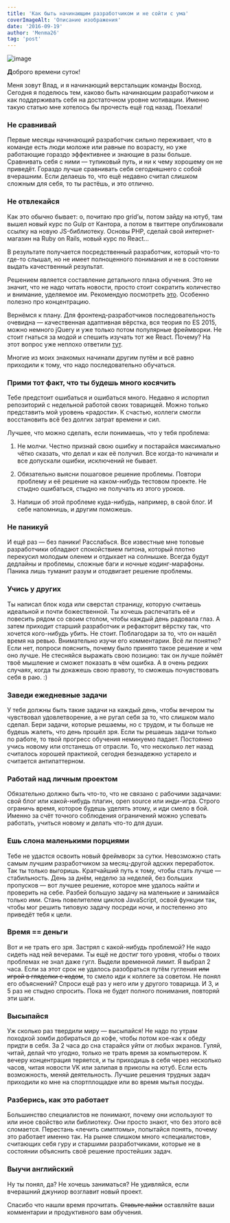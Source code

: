```yaml
---
title: 'Как быть начинающим разработчиком и не сойти с ума'
coverImageAlt: 'Описание изображения'
date: '2016-09-19'
author: 'Menma26'
tag: 'post'
---
```


![image](/images/fry.jpeg)

**Д**оброго времени суток!

Меня зовут Влад, и я начинающий верстальщик команды Восход. Сегодня я поделюсь тем, каково быть начинающим разработчиком и как поддерживать себя на достаточном уровне мотивации. Именно такую статью мне хотелось бы прочесть ещё год назад. Поехали!

### Не сравнивай

Первые месяцы начинающий разработчик сильно переживает, что в команде есть люди моложе или равные по возрасту, но уже работающие гораздо эффективнее и знающие в разы больше. Сравнивать себя с ними — тупиковый путь, и ни к чему хорошему он не приведёт. Гораздо лучше сравнивать себя сегодняшнего с собой вчерашним. Если делаешь то, что ещё недавно считал слишком сложным для себя, то ты растёшь, и это отлично.

### Не отвлекайся

Как это обычно бывает: о, почитаю про grid’ы, потом зайду на ютуб, там вышел новый курс по Gulp от Кантора, а потом в твиттере опубликовали ссылку на новую JS-библиотеку. Основы PHP, сделай свой интернет-магазин на Ruby on Rails, новый курс по React…

В результате получается посредственный разработчик, который что-то где-то слышал, но не имеет полноценного понимания и не в состоянии выдать качественный результат.

Решением является составление детального плана обучения. Это не значит, что не надо читать новости, просто стоит сократить количество и внимание, уделяемое им. Рекомендую посмотреть [это](http://www.niceandeasy.me/daily/news-is-shit). Особенно полезно про концентрацию.

Вернёмся к плану. Для фронтенд-разработчиков последовательность очевидна — качественная адаптивная вёрстка, вся теория по ES 2015, можно немного jQuery и уже только потом популярные фреймворки. Не стоит гнаться за модой и спешить изучать тот же React. Почему? На этот вопрос уже неплохо ответили [тут](https://snipcart.com/blog/learn-vanilla-javascript-before-using-js-frameworks).

Многие из моих знакомых начинали другим путём и всё равно приходили к тому, что надо последовательно обучаться.

### Прими тот факт, что ты будешь много косячить

Тебе предстоит ошибаться и ошибаться много. Недавно я испортил репозиторий с недельной работой своих товарищей. Можно только представить мой уровень «радости». К счастью, коллеги смогли восстановить всё без долгих затрат времени и сил.

Лучшее, что можно сделать, если понимаешь, что у тебя проблема:

1. Не молчи. Честно признай свою ошибку и постарайся максимально чётко сказать, что делал и как её получил. Все когда-то начинали и все допускали ошибки, исключений не бывает.

2. Обязательно выясни пошаговое решение проблемы. Повтори проблему и её решение на каком-нибудь тестовом проекте. Не стыдно ошибаться, стыдно не получать из этого уроков.

3. Напиши об этой проблеме куда-нибудь, например, в свой блог. И себе напомнишь, и другим поможешь.

### Не паникуй

И ещё раз — без паники! Расслабься. Все известные мне топовые разработчики обладают спокойствием питона, который плотно перекусил молодым оленем и отдыхает на солнышке. Всегда будут дедлайны и проблемы, сложные баги и ночные кодинг-марафоны. Паника лишь туманит разум и отодвигает решение проблемы.

### Учись у других

Ты написал блок кода или сверстал страницу, которую считаешь идеальной и почти божественной. Ты хочешь распечатать её и повесить рядом со своим столом, чтобы каждый день радовала глаз. А затем приходит старший разработчик и рефакторит вёрстку так, что хочется кого-нибудь убить. Не стоит. Поблагодари за то, что он нашёл время на ревью. Внимательно изучи его комментарии. Всё ли понятно? Если нет, попроси пояснить, почему было принято такое решение и чем оно лучше. Не стесняйся выражать свою позицию: так он лучше поймёт твоё мышление и сможет показать в чём ошибка. А в очень редких случаях, когда ты докажешь свою правоту, то сможешь почувствовать себя в раю. :)

### Заведи ежедневные задачи

У тебя должны быть такие задачи на каждый день, чтобы вечером ты чувствовал удовлетворение, а не ругал себя за то, что слишком мало сделал. Бери задачи, которые решаемы, но с трудом, и ты больше не будешь жалеть, что день прошёл зря. Если ты решаешь задачи только по работе, то твой прогресс обучения неминуемо падает. Постоянно учись новому или отстанешь от отрасли. То, что несколько лет назад считалось хорошей практикой, сегодня безнадежно устарело и считается антипаттерном.

### Работай над личным проектом

Обязательно должно быть что-то, что не связано с рабочими задачами: свой блог или какой-нибудь плагин, open source или инди-игра. Строго ограничь время, которое будешь уделять этому, и иди смело в бой. Именно за счёт точного соблюдения ограничений можно успевать работать, учиться новому и делать что-то для души.

### Ешь слона маленькими порциями

Тебе не удастся освоить новый фреймворк за сутки. Невозможно стать самым лучшим разработчиком за месяц-другой адских переработок. Так ты только выгоришь. Кратчайший путь к тому, чтобы стать лучше — стабильность. День за днём, неделю за неделей, без больших пропусков — вот лучшее решение, которое мне удалось найти и проверить на себе. Разбей большую задачу на маленькие и занимайся только ими. Стань повелителем циклов JavaScript, освой функции так, чтобы мог решить типовую задачу посреди ночи, и постепенно это приведёт тебя к цели.

### Время == деньги

Вот и не трать его зря. Застрял с какой-нибудь проблемой? Не надо сидеть над ней вечерами. Ты ещё не достиг того уровня, чтобы о твоих проблемах не знал даже гугл. Выдели временной лимит. Я выбрал 2 часа. Если за этот срок не удалось разобраться путём гугления <s>или игрой в гляделки с кодом</s>, то смело иди к коллеге за советом. Не понял его объяснений? Спроси ещё раз у него или у другого товарища. И 3, и 5 раз не стыдно спросить. Пока не будет полного понимания, повторяй эти шаги.

### Высыпайся

Уж сколько раз твердили миру — высыпайся! Не надо по утрам походкой зомби добираться до кофе, чтобы потом кое-как к обеду придти в себя. За 2 часа до сна старайся уйти от любых экранов. Гуляй, читай, делай что угодно, только не трать время за компьютером. К вечеру концентрация теряется, и ты приходишь в себя через несколько часов, читая новости VK или залипая в приколы на ютуб. Если есть возможность, меняй деятельность. Лучшие решения трудных задач приходили ко мне на спортплощадке или во время мытья посуды.

### Разберись, как это работает

Большинство специалистов не понимают, почему они используют то или иное свойство или библиотеку. Они просто знают, что без этого всё сломается. Перестань «лечить симптомы», попытайся понять, почему это работает именно так. На рынке слишком много «специалистов», считающих себя гуру и старшими разработчиками, которые не в состоянии объяснить своё решение простейших задач.

### Выучи английский

Ну ты понял, да? Не хочешь заниматься? Не удивляйся, если вчерашний джуниор возглавит новый проект.

Спасибо что нашли время прочитать. <s>Ставьте лайки</s> оставляйте ваши комментарии и продуктивного вам обучения.
